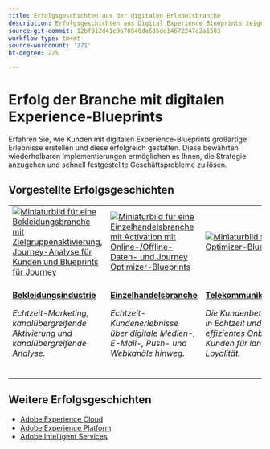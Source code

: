 ```yaml
---
title: Erfolgsgeschichten aus der digitalen Erlebnisbranche
description: Erfolgsgeschichten aus Digital Experience Blueprints zeigen, wie verschiedene Branchen mithilfe von Adobe Experience Cloud-Anwendungen, die auf Adobe Experience Platform basieren, einen Geschäftswert erzielen.
source-git-commit: 12bf012d41c9a78840da685de14672247e2a1583
workflow-type: tm+mt
source-wordcount: '271'
ht-degree: 27%

---
```



# Erfolg der Branche mit digitalen Experience-Blueprints

Erfahren Sie, wie Kunden mit digitalen Experience-Blueprints großartige Erlebnisse erstellen und diese erfolgreich gestalten. Diese bewährten wiederholbaren Implementierungen ermöglichen es Ihnen, die Strategie anzugehen und schnell festgestellte Geschäftsprobleme zu lösen.

## Vorgestellte Erfolgsgeschichten

<table style="table-layout:fixed">
<tr>
  <td>
    <a href="https://experienceleague.adobe.com/docs/blueprints-learn/architecture/audience-activation/platform-and-applications.html?lang=de"><img alt="Miniaturbild für eine Bekleidungsbranche mit Zielgruppenaktivierung, Journey-Analyse für Kunden und Blueprints für Journey" src="https://experienceleague.adobe.com/docs/blueprints-learn/assets/aep+apps_vertical.svg?lang=en"/></a>
    </td>
  <td>
    <a href="https://experienceleague.adobe.com/docs/blueprints-learn/architecture/customer-journeys/journey-optimizer.html?lang=de"><img alt="Miniaturbild für eine Einzelhandelsbranche mit Activation mit Online-/Offline-Daten- und Journey Optimizer-Blueprints" src="https://experienceleague.adobe.com/docs/blueprints-learn/assets/aep+apps_vertical.svg?lang=en"/></a>

</td>
  <td>
    <a href="https://experienceleague.adobe.com/docs/blueprints-learn/architecture/customer-journeys/journey-optimizer.html?lang=en"><img alt="Miniaturbild für das Journey Optimizer-Blueprint" src="https://experienceleague.adobe.com/docs/blueprints-learn/assets/journey-optimizer.png?lang=en" /></a>
  </td>
  <td>
    <a href="https://experienceleague.adobe.com/docs/blueprints-learn/architecture/audience-activation/online-offline.html?lang=de"><img alt="Miniaturbild für die Aktivierung des Online-/Offline-Daten-Blueprints" src="https://experienceleague.adobe.com/docs/blueprints-learn/assets/online_offline_activation.svg" /></a>
  </td>
</tr>
<tr>
  <td>
    <div><a href="https://experienceleague.adobe.com/docs/blueprints-learn/architecture/audience-activation/platform-and-applications.html?lang=en"><strong>Bekleidungsindustrie</strong></a></div>
    <p><em>Echtzeit-Marketing, kanalübergreifende Aktivierung und kanalübergreifende Analyse.</em></p>
  </td>
  <td>
    <div><a href="https://experienceleague.adobe.com/docs/blueprints-learn/architecture/customer-journeys/journey-optimizer.html?lang=en"><strong>Einzelhandelsbranche</strong></a></div>
    <p><em>Echtzeit-Kundenerlebnisse über digitale Medien-, E-Mail-, Push- und Webkanäle hinweg.</em></p>
  </td>
  <td>
    <div><a href="https://experienceleague.adobe.com/docs/blueprints-learn/architecture/customer-journeys/journey-optimizer.html?lang=en"><strong>Telekommunikationsindustrie</strong></a></div>
    <p><em>Die Kundenbetreuung erfolgt in Echtzeit und ermöglicht ein effizientes Onboarding von Kunden für langfristige Loyalität.</em></p>
  </td>
  <td>
    <div><a href="https://experienceleague.adobe.com/docs/blueprints-learn/architecture/audience-activation/online-offline.html?lang=en"><strong>Reise- und Gastgewerbe</strong></a></div>
    <p><em>Echtzeitentscheidungen mit einer konsolidierten Ansicht des Kundenverhaltens über verschiedene Kanäle hinweg.</em></p>
  </td>
</tr>
</table>

## Weitere Erfolgsgeschichten

* <a href="https://business.adobe.com/customer-success-stories/index.html?Products+%26+Services=Experience">Adobe Experience Cloud</a>
* <a href="https://business.adobe.com/customer-success-stories/index.html?Products+%26+Services=Experience+Platform">Adobe Experience Platform</a>
* <a href="https://business.adobe.com/customer-success-stories/index.html?Products+%26+Services=Intelligent+Services">Adobe Intelligent Services</a>



